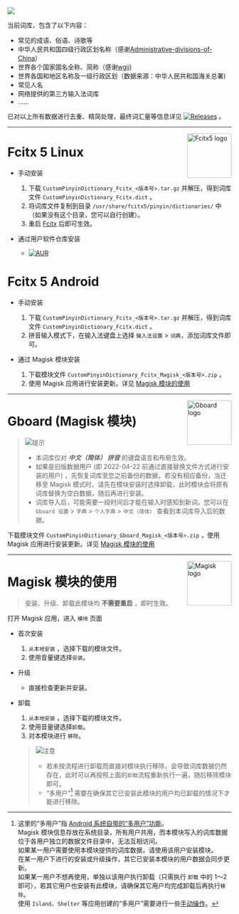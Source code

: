 ![](https://raw.githubusercontent.com/wuhgit/CustomPinyinDictionary/main/documents/title.png)


当前词库，包含了以下内容：

   * 常见的成语、俗语、诗歌等
   * 中华人民共和国四级行政区划名称（感谢[Administrative-divisions-of-China](https://github.com/modood/Administrative-divisions-of-China)）
   * 世界各个国家国名全称、简称（感谢[wgii](https://github.com/occultskyrong/wgii))
   * 世界各国和地区名称及一级行政区划（数据来源：中华人民共和国海关总署)
   * 常见人名
   * 网络提供的第三方输入法词库
   * ……

已对以上所有数据进行去重、精简处理，最终词汇量等信息详见 [![Releases](https://img.shields.io/github/last-commit/wuhgit/CustomPinyinDictionary?label=Releases&style=for-the-badge)](https://github.com/wuhgit/CustomPinyinDictionary/releases) 。


---


<div><img src="https://fcitx-im.org/fcitx.png" alt="Fcitx5 logo" width="100" align="right"></div>


# Fcitx 5 Linux


- 手动安装
	1. 下载 `CustomPinyinDictionary_Fcitx_<版本号>.tar.gz` 并解压，得到词库文件 `CustomPinyinDictionary_Fcitx.dict` 。
	2. 将词库文件复制到目录 `/usr/share/fcitx5/pinyin/dictionaries/` 中（如果没有这个目录，您可以自行创建）。
	3. 重启 <u>Fcitx</u> 后即可生效。

- 通过用户软件仓库安装
	- [![AUR](https://img.shields.io/aur/version/fcitx5-pinyin-custom-pinyin-dictionary?style=for-the-badge)](https://aur.archlinux.org/packages/fcitx5-pinyin-custom-pinyin-dictionary)


# Fcitx 5 Android


- 手动安装
	1. 下载 `CustomPinyinDictionary_Fcitx_<版本号>.tar.gz` 并解压，得到词库文件 `CustomPinyinDictionary_Fcitx.dict` 。
	2. 拼音输入模式下，在输入法键盘上选择 `输入法设置` > `词典`，添加词库文件即可。

- 通过 Magisk 模块安装
	1. 下载模块文件 `CustomPinyinDictionary_Fcitx_Magisk_<版本号>.zip` 。
	2. 使用 Magisk 应用进行安装更新。详见 [Magisk 模块的使用](#magisk-模块的使用)


---


<div><img src="https://play-lh.googleusercontent.com/X64En0aW6jkvDnd5kr16u-YuUsoJ1W2cBzJab3CQ5lObLeQ3T61DpB7AwIoZ7uqgCn4=s180" alt="Gboard logo" width="100" align="right"></div>


# Gboard (Magisk 模块)

> ![提示](https://img.shields.io/badge/-%E6%8F%90%E7%A4%BA-orange?style=for-the-badge)
> - 本词库仅对 ___中文（简体） 拼音___ 的键盘语言和布局生效。
> - 如果是旧版数据用户 (即 2022-04-22 前通过直接替换文件方式进行安装的用户) ，先恢复词库至您之前备份的数据，若没有相应备份，当迁移至 Magisk 模式时，请先在模块安装时选择卸载，此时模块会将原有词库替换为空白数据，随后再进行安装。
> - 词库导入后，可能需要一段时间后才能在输入时感知到新词。您可以在 `Gboard 设置` > `字典` > `个人字典` > `中文（简体）` 查看到本词库导入后的数据。

下载模块文件 `CustomPinyinDictionary_Gboard_Magisk_<版本号>.zip` ，使用 Magisk 应用进行安装更新。详见 [Magisk 模块的使用](#magisk-模块的使用)

---

<div><img src="https://upload.wikimedia.org/wikipedia/commons/b/b8/Magisk_Logo.png" alt="Magisk logo" width="100" align="right"></div>


# Magisk 模块的使用

> 安装、升级、卸载此模块均 **不需要重启** ，即时生效。

打开 Magisk 应用，进入 `模块` 页面

- 首次安装
   1.  `从本地安装` ，选择下载的模块文件。
   2. 使用音量键选择`安装`。

- 升级
   - 直接检查更新并安装。

- 卸载
   1.  `从本地安装` ，选择下载的模块文件。
   2. 使用音量键选择`卸载`。
   3. 对本模块进行 `移除`。
    > ![注意](https://img.shields.io/badge/-%E6%B3%A8%E6%84%8F-red?style=for-the-badge)
    > - 若未按流程进行卸载而直接对模块执行移除，会导致词库数据仍然存在，此时可以再按照上面的`卸载`流程重新执行一遍，随后移除模块即可。
    > - “多用户”[^multi-user] 需要在确保其它已安装此模块的用户均已卸载的情况下才能进行移除。


[^multi-user]:  这里的“多用户”指 [Android 系统自带的“多用户”功能](https://source.android.com/docs/devices/admin/multi-user)。<br/>
  Magisk 模块信息存放在系统目录，所有用户共用，而本模块写入的词库数据位于各用户独立的数据文件目录中，无法互相访问。<br/>
  如果某一用户需要使用本模块提供的词库数据，请使用该用户安装模块。<br/>
  在某一用户下进行的安装或升级操作，其它已安装本模块的用户数据会同步更新。<br/>
  如果某一用户不想再使用，单独以该用户执行卸载（只需执行 `卸载` 中的 1～2 即可），若其它用户也安装有此模块，请确保其它用户均完成卸载后再执行`移除`。<br/>
  使用 `Island`、`Shelter` 等应用创建的“多用户”需要进行一些[手动操作](https://github.com/wuhgit/CustomPinyinDictionary/issues/15#issuecomment-1272198671)。
